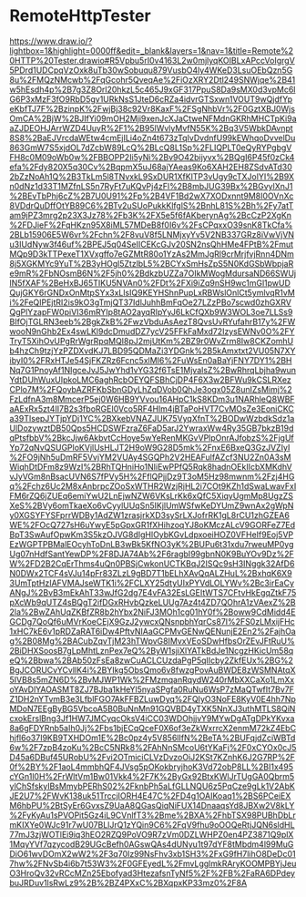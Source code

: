 # RemoteHttpTester
https://www.draw.io/?lightbox=1&highlight=0000ff&edit=_blank&layers=1&nav=1&title=Remote%20HTTP%20Tester.drawio#R5Vpbu5rI0v4163L2w0mjlyqKOIBLxAPccVoIgrgV5PDrd1UDCpqVzOxk8uTb30wSobuqu879VusbO4ly4WKeD3LsuOEbQzn5G8u%2FMQzNMcwb%2FqGcohr5QveqAe%2FiOzXRY2Dtl249SNWjqe%2B41w5hEsdh4p%2B7g3Z8Orl20hkzL5c465J9xGF317PpuS8Da9sMX0d3vpMc6lG6P3xMzF3fO9RbD5gv1URkNsS1JteD6cRZa4idvrGTSxwn1VOUT9wQjdfYpeKbfTJ7F%2BzinpK%2FwjBj38c92Vr8KaxF%2FSgNhbVr%2F0GztXBJ0WjsOmCA%2BjW%2BJIfYi09mOH2Mji9xenJcXJaCtweNFMdnGKRhMHCTpKi9aaZJDEOHJArrWZD4UuyR%2F1%2B95lWvlyMvfN55K%2Bq3V5WbkDAvnpt8S8%2BaEJVrcdaWEtw4cmEjILi4oZn4t673zTqIvDvdnfU99kEWhqoDvvelDu863GmW7S5xjdOL7dZcbW89LcQ%2BLcQ8L1Sp%2FLIQPLT0eQyRYPgbgVFH8c0M09oWb0w%2FBBOPP2Ii5yNi%2Bv9O42bijyvx%2BQgI6P45f0zCk4efa%2Fdy820X5q30Cv%2BqpmX5uJ68ajYAeas9Ko6XAH2EH8ZSdvATd302bZzNoAh1Q%2B3TkLm5l8TNvxkL9SxDUR1XfKlTP3vUgy9cTXJolYI%2B9Xn0dNz1d33T1MZfnLS5n7RyFt7uKQvPj4zFl%2B8mbJUG39Bx%2BGvylXnJ1%2BEvTbPhj6cZ%2B7U0U91%2Fp%2B4VF1Bd2wX7XODxnnt9M8I0OVnXc8VDdrQuDffOtYB89C6%2BTv2uSUoPukkKlfglS%2BnhL81S%2Bh%2Fy7atTam9jPZ3mrg2p23X3Jz78%2Fb3K%2FX5e5f6fAKberynAg%2BcCzP2XgKn%2FDJieF%2FqHKzn95X8iML57MDeB8f0I6v%2FsCPqxxO39snK8TkCfa%2BLb15906E5W6vr%2Fchn%2F8vuV8f5LNMjxyYv5V2NB337GRz8iVwVjVNu3IUdNyw3f46uf%2BPEJ5q04SeIICEKcGJv20SN2nsQhHMe4FPtB%2FmutMQp9D3kTTPexeT1XVxgffo7eGZMtR80o1YzAs2MmJgRl9crMrjfvjRnn4DNm8j5XGKMYc9YuT%2B3yHOgl5ZtzlbL5%2BCYxSmHsZpS5N0KdGSbWbpjaRe9mR%2FbNOsmB6N%2F5jh0%2BdkzbUZZa7OIkMWogMdursaND66SWUjlN5fXAF%2BeHxBJ65TIKU5NVAn0%2FDt%2FXi9iZq9nSH9wc1mGl1pwUDQujGKY6rGNDxOnMtpSYx3xLlsIQ9KEYHShnPupLxRBWslOnlCt5ymlvqR1vMi%2FeQIPEjtRI2is9kO3gTmjQT37IdlJuhhBmFqOe27LZzPBo7scwd0zhGXRVQgPlYzapFW0piVI36mRYIp8tAO2ayqRIpYyJ6LkCfQXb9W3WOL3oe7LLSs9BIfOjTGLRN3eeb%2BgkZkB%2FwzVbduAsAezT8QvsUvRYufahrB17y%2FWwooN9nGhb2Ex4swLKl9dcDmudDZ7ycV25FFkFaMxd72IzysEWNv0O%2FYTryT5XihOvUPgRrWgrRpqMQI8pJ2mjUtKm%2BZ9r0WvZrm8Iw8CKZomhUb4hzCh9tzjYzPZDXvdKJ7LBD95QDMaZi3YDGnk%2B5kAmxtxt2VU05N7XYibyI0%2FRxHTJe54SjFKZRz6Fcnc5xlMI6%2FuWsEn0aBaYjFNY7DY1%2BHNq7G1PnoyAf1NIgceJvJ5JwYhd1vYG32f6TsE1MjvalsZ%2BwRhrqLbjha9wunYdtDUhWuxUIpkoLMC6aghRcbOEYQFSBhCjDP4F6X3w2BFWu9kCSLRXezCPlo7M%2FQoybAZRFKbSbnGDyLhZqDVob0QhJe3ogx05Z8unIZsMimj%2FzLdfnA3m8MmcerP5ej0W6HB9YVvou16AHpC1kS8KDm3u1NARhleQ8WBFaAExRx5zt4II7B2s3fboRGEI0Vco5RF4Hlm4jBTaPoHVT7CvMOsZe3EoniCKCa39TIsepJYTjpYDj1YC%2BXkebVNAZJUK75VyqXfnT%2BODwWzbdkSdz1aUlDozywztDB50Qps5HCDSWFzraZ6FaD5arJ2YwraxWw4Ry35GB7bkzB19dqPtsfbbV%2BkcJjw6AkbvtCcHoye5wYeRenMKGvVPlpOnrAJfobzS%2FjgUfYp72qNvQSUGPloKVjlUsHLJT2H9oW9G28D5mk%2FnxE6BxeQ3GzJVZIyI%2FO9jNh5uDmRF5VvjYM2VUAy4SGQPh2V2HEAFulfAZcf3NU2Zn0A3sMWiqhDtDFm8z9WzI%2BRhTQHniHo1NIiEwPPfQ5Rqk8hadnOEkIIcbXMKdhVvJyVGm8nBsacUVN6S7fPVy5H%2FflQPjjDz9T3oM5Hz98mwnm%2Fzj4HGq%2Fchz6Uc2M8xAnbrpcZOoSxWTHR2WzjRjHL2i7COt9KZh1dSwaLwavFxIFM6rZQ6jZUEq6emiYwU2LnEjwNZW6VKsLrKk6xQfC5XiqyUgmMp8UgzZSXeS%2BVy6omTkaeXo6vCyylUUqSn5IKjlUmWSfwKeDYUmZ9wnAx2gWpNy0XGSYFYSFprrWDBy1AdZW1zrasjrkXD3sySrLXJofrRK1gL8rCU1zhGZEA6WE%2FOcQ727sH6uYwyE5pGpxGR1fXHihzoqYJ8oKMczALcV9GORFeZ7EdBpT3SwAufOpwKm3S5kzOJVG8dIgHlOybKGvLdpxoeiHOZ0VFHeIf9Eoj5VPEzWGPTPBMalEOcyhToDnLB3wBk5KfNO3yK%2BUPu6t31xdu7rweuMP0ygUg07nHdfSantYewDP%2F8DJA74Ab%2F6ragbI99gbnN0K9BuYOv9Dz%2FW%2FD2B2CqErThms4uQn0PBSjCwkonUCTKBqJ2ISQc9sH3INggk32AfD6N0DWx2TCF4sVJu14pFr83ZLzL9gBD7T1bELhXAvQqALZHuL%2BxhqK6X93UmTptHzIAFVMAJseWTK1i%2FCLXY25dtyUIxPYVdLOLYWv%2Bc3irEaCyANgJ%2BvB3mEkAhT33wJfG2dg7E4vFA32EsLGEItWTS7CFtvHkEgqZtkF75pXcWb9qUTZ4sBQgT2ifDGxRHvbQzkeLUUg7Az4t4ZD7QOhrA1zVAexZ%2B2la%2BwZAhUqZKBfZR8b2hYbx2NiFJ3MOh1cg01hY0f%2Boww9CdMidd4EGCDg7QoQf6uMVrKoeCEjX9GzJ2ywcxQNsnpbhYqrCs87I%2FS0zLMxijFHc1xHC7kE6v1pRDZaRAT6iDw4PftvNIAaGCPMvGENwQENunjE2En2%2FajhOag%2B08Mg%2BACubZqvTjM23hTWpvG8IMvxVEoSDwHfbsOrZEvJFtRuU%2BiDHXSoosB7gLpMhtLznPex7eQ%2ByW1sjiXlYATkBdJe1NcgzHKicUm58qeQ%2Bbwa%2BAb50zFsEa8zwCuACLCUzdaPgP5qIIcby2ZkfEUx%2BG%2BgJCORUCvYCvllK4i%2BYIkg5ObsQmo6v8fwzgPovAuBWDE8zWSMNAtqX5IVB8s5mZN6D%2BvMJWP1Wk%2FMzmqanRqydW240rMbXXCaXo1LmXxoYAvDlYAOASMT8ZJ7BJba1kHeYl5nyaSPgfa0RuNu6WsP7zMaQTwfIt7Bv7FZ1DH2nYTvmB3e3LfblFGO7AkFFBZLuwDyq%2FQIyO3NoFE8KyV0E4hh7NpMDoN7EEgByBG5VbcoA5B0BuNnMn91GQVBD4yTXK5NnXJ3uthMTLS8QiNcxokErslBng3Jf1HW7JMCyqcOksV4iCC03WDOhjjvY9MYwDgATgDPkYKvxa8a6gFDYRnb5aIh0Jj%2Fbs1bjECqQceF0X6of3eZkWxrrcX2enmM72kZ4EbChjfl6o37I9KB9TXHDOm1E%2Bc0pz4y5V856lIfN%2BeTA%2BUFqjdZciWBTd6w%2F7zpB4zoKu%2BcC5NRk8%2FAhNnSMcoU6tYKaFj%2F0xCYOx0cJ5D45a6DBuf45URobU%2Fvi2OTmiciCLVzDvzoOiJ2KSt7KZnhK6J2G7RP%2F0f%2BY%2F1aoL4mmbhQF4JVsg5pOKokbryjhoK3Vd72obP8LL%2BI1x495cYGn1l0H%2FrWltVm1Bw01Vkk4%2F7K%2ByGx92BtxKWlJrTUgGA0Qbrm5ylChSfskyIBsMmybPERhS02%2FknbPh5aLfGLLNQU6z5PqCze9gLk1V2AbKJE2U7%2FWvK138uk51TrccjIORH4E47C%2FD4g1OAIKoaq1%2BS6PCeiEXM6hbPU%2BtSyEr6GvxsZ9UaA8QGasQiqNiFUX14DnaaqsYd8JBXw2V8kLY%2FyKyAu1sPVOPit5Gz4iL9CVnlfT3%2Bme%2BXA%2FhbTSX98PUBhDbLrmKIXYe0WJc91r7wU07BLlJrQ1zYQin9C6%2FqV9fhu9oOOQeRtjJQN6sldHL77mJ3zjWOTlEi9iq3hEO2RZQ9PoVO9R7zVm0DZLWHPZ0en4PZ3871Q9plX1MqyYVf7qzycodB29UGcBefh0AGswQAs4dUNyu1t97dYF8tMbdm4l99MuGDiO61wvDOmX2wW2%2F3q70Iz99NsFhv3xb1SH3%2FxG9fH7lihO8DeDc017hw%2FNvSb4i6b7t53W3%2F0GFEyedL%2FmvLgglmkRAryKOOMPBYjJeuO3HroQv32vRCcMZn25Ebofyad3HtezafsnTyNf5%2F%2FB%2FaRA6DPdeybuJRDuv1lsRwLz9%2B%2BZ4PXxC%2BXqpxKP33mz0%2F8A
